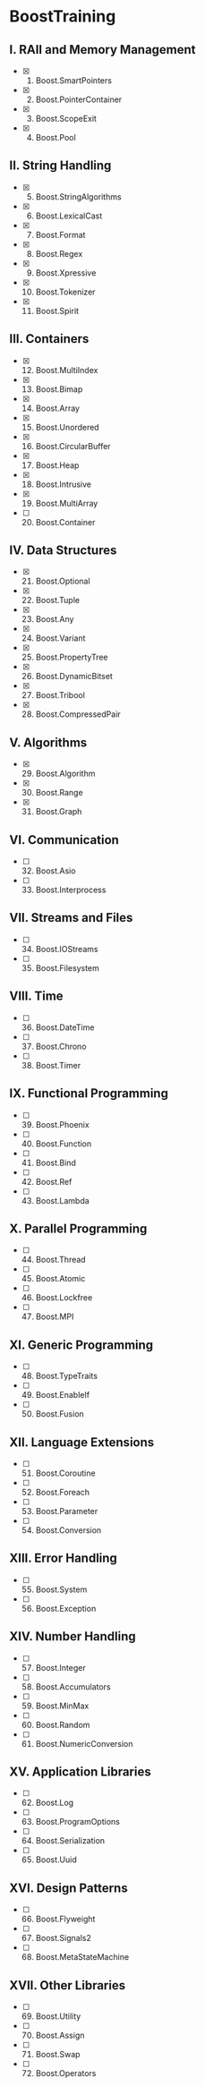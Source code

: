 # BoostTraining

## I. RAII and Memory Management
* [x] 1. Boost.SmartPointers
* [x] 2. Boost.PointerContainer
* [x] 3. Boost.ScopeExit
* [x] 4. Boost.Pool

## II. String Handling

* [x] 5. Boost.StringAlgorithms
* [x] 6. Boost.LexicalCast
* [x] 7. Boost.Format
* [x] 8. Boost.Regex
* [x] 9. Boost.Xpressive
* [x] 10. Boost.Tokenizer
* [x] 11. Boost.Spirit

## III. Containers

* [x] 12. Boost.MultiIndex
* [x] 13. Boost.Bimap
* [x] 14. Boost.Array
* [x] 15. Boost.Unordered
* [x] 16. Boost.CircularBuffer
* [x] 17. Boost.Heap
* [x] 18. Boost.Intrusive
* [x] 19. Boost.MultiArray
* [ ] 20. Boost.Container

## IV. Data Structures

* [x] 21. Boost.Optional
* [x] 22. Boost.Tuple
* [x] 23. Boost.Any
* [x] 24. Boost.Variant
* [x] 25. Boost.PropertyTree
* [x] 26. Boost.DynamicBitset
* [x] 27. Boost.Tribool
* [x] 28. Boost.CompressedPair

## V. Algorithms

* [x] 29. Boost.Algorithm
* [x] 30. Boost.Range
* [x] 31. Boost.Graph

## VI. Communication

* [ ] 32. Boost.Asio
* [ ] 33. Boost.Interprocess

## VII. Streams and Files

* [ ] 34. Boost.IOStreams
* [ ] 35. Boost.Filesystem

## VIII. Time

* [ ] 36. Boost.DateTime
* [ ] 37. Boost.Chrono
* [ ] 38. Boost.Timer

## IX. Functional Programming

* [ ] 39. Boost.Phoenix
* [ ] 40. Boost.Function
* [ ] 41. Boost.Bind
* [ ] 42. Boost.Ref
* [ ] 43. Boost.Lambda

## X. Parallel Programming

* [ ] 44. Boost.Thread
* [ ] 45. Boost.Atomic
* [ ] 46. Boost.Lockfree
* [ ] 47. Boost.MPI

## XI. Generic Programming

* [ ] 48. Boost.TypeTraits
* [ ] 49. Boost.EnableIf
* [ ] 50. Boost.Fusion

## XII. Language Extensions

* [ ] 51. Boost.Coroutine
* [ ] 52. Boost.Foreach
* [ ] 53. Boost.Parameter
* [ ] 54. Boost.Conversion

## XIII. Error Handling

* [ ] 55. Boost.System
* [ ] 56. Boost.Exception

## XIV. Number Handling

* [ ] 57. Boost.Integer
* [ ] 58. Boost.Accumulators
* [ ] 59. Boost.MinMax
* [ ] 60. Boost.Random
* [ ] 61. Boost.NumericConversion

## XV. Application Libraries

* [ ] 62. Boost.Log
* [ ] 63. Boost.ProgramOptions
* [ ] 64. Boost.Serialization
* [ ] 65. Boost.Uuid

## XVI. Design Patterns

* [ ] 66. Boost.Flyweight
* [ ] 67. Boost.Signals2
* [ ] 68. Boost.MetaStateMachine

## XVII. Other Libraries

* [ ] 69. Boost.Utility
* [ ] 70. Boost.Assign
* [ ] 71. Boost.Swap
* [ ] 72. Boost.Operators
